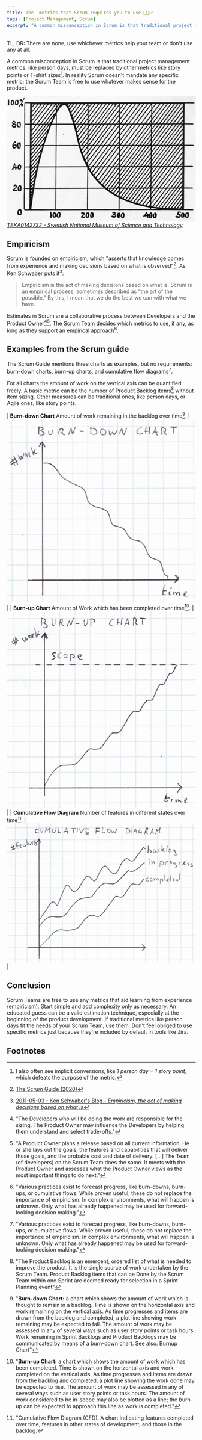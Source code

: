 ```yaml
---
title: The  metrics that Scrum requires you to use 🧑‍💻📈
tags: [Project Management, Scrum]
excerpt: "A common misconception in Scrum is that traditional project management metrics, like person days, must be replaced by other metrics like story points or T-shirt sizes. In reality Scrum doesn't mandate any specific metric; the Scrum Team is free to use whatever makes sense for the product."
---
```


TL, DR: There are none, use whichever metrics help your team or don't use any at all.

A common misconception in Scrum is that traditional project management metrics, like person days, must be replaced by other metrics like story points or T-shirt sizes[^metric-conversion].
In reality Scrum doesn't mandate any specific metric; the Scrum Team is free to use whatever makes sense for the product.

[^metric-conversion]: I also often see implicit conversions, like *1 person day = 1 story point*, which defeats the purpose of the metric.

![](/assets/2025/scrum-metrics/intro-picture.jpg)
*[TEKA0142732 - Swedish National Museum of Science and Technology](https://digitaltmuseum.se/021016318721/skioptikonbild-fran-institutionen-for-fotografi-vid-kungliga-tekniska-hogskolan)*

## Empiricism
Scrum is founded on empiricism, which "asserts that knowledge comes from experience and making decisions based on what is observed"[^scrum-guide].
As Ken Schwaber puts it[^ken-empiricism]:
> Empiricism is the act of making decisions based on what is. Scrum is an empirical process, sometimes described as “the art of the possible.” By this, I mean that we do the best we can with what we have.

Estimates in Scrum are a collaborative process between Developers and the Product Owner[^scrum-guide-developers-estimate][^ken-estimate-process].
The Scrum Team decides which metrics to use, if any, as long as they support an empirical approach[^scrum-guide-forecast].

[^scrum-guide-forecast]: "Various practices exist to forecast progress, like burn-downs, burn-ups, or cumulative flows. While proven useful, these do not replace the importance of empiricism. In complex environments, what will happen is unknown. Only what has already happened may be used for forward-looking decision making."[^scrum-guide]

[^scrum-guide-developers-estimate]:  "The Developers who will be doing the work are responsible for the sizing. The Product Owner may influence the Developers by helping them understand and select trade-offs."[^scrum-guide]

[^ken-estimate-process]: "A Product Owner plans a release based on all current information. He or she lays out the goals, the features and capabilities that will deliver those goals, and the probable cost and date of delivery. [...] The Team (of developers) on the Scrum Team does the same. It meets with the Product Owner and assesses what the Product Owner views as the most important things to do next."[^ken-empiricism]

## Examples from the Scrum guide
The Scrum Guide mentions three charts as examples, but no requirements: burn-down charts, burn-up charts, and cumulative flow diagrams[^scrum-guide-forecast].

For all charts the amount of work on the vertical axis can be quantified freely.
A basic metric can be the number of Product Backlog items[^scrum-guide-pbi] without item sizing.
Other measures can be traditional ones, like person days, or Agile ones, like story points.

[^scrum-guide-pbi]: "The Product Backlog is an emergent, ordered list of what is needed to improve the product. It is the single source of work undertaken by the Scrum Team. Product Backlog items that can be Done by the Scrum Team within one Sprint are deemed ready for selection in a Sprint Planning event"[^scrum-guide]


| **Burn-down Chart** Amount of work remaining in the backlog over time[^burn-down-chart-definition]. | ![](/assets/2025/scrum-metrics/burn-down-chart.jpg) |
| **Burn-up Chart** Amount of Work which has been completed over time[^burn-up-chart-definition].     | ![](/assets/2025/scrum-metrics/burn-up-chart.jpg)   |
| **Cumulative Flow Diagram** Number of features in different states over time[^cfd-definition].      | ![](/assets/2025/scrum-metrics/cfd-diagram.jpg)     |

[^burn-down-chart-definition]: "**Burn-down Chart:** a chart which shows the amount of work which is thought to remain in a backlog. Time is shown on the horizontal axis and work remaining on the vertical axis. As time progresses and items are drawn from the backlog and completed, a plot line showing work remaining may be expected to fall. The amount of work may be assessed in any of several ways such as user story points or task hours. Work remaining in Sprint Backlogs and Product Backlogs may be communicated by means of a burn-down chart. See also: Burnup Chart"[^scrum-glossary]
[^burn-up-chart-definition]: "**Burn-up Chart:** a chart which shows the amount of work which has been completed. Time is shown on the horizontal axis and work completed on the vertical axis. As time progresses and items are drawn from the backlog and completed, a plot line showing the work done may be expected to rise. The amount of work may be assessed in any of several ways such as user story points or task hours. The amount of work considered to be in-scope may also be plotted as a line; the burn-up can be expected to approach this line as work is completed."[^scrum-glossary]
[^cfd-definition]: "Cumulative Flow Diagram (CFD). A chart indicating features completed over time, features in other states of development, and those in the backlog.[^pmbok-guide]

## Conclusion
Scrum Teams are free to use any metrics that aid learning from experience (empiricism).
Start simple and add complexity only as necessary.
An educated guess can be a valid estimation technique, especially at the beginning of the product development.
If traditional metrics like person days fit the needs of your Scrum Team, use them.
Don't feel obliged to use specific metrics just because they're included by default in tools like Jira.

## Footnotes

[^scrum-guide]:[The Scrum Guide (2020)](https://scrumguides.org/scrum-guide.html)
[^ken-empiricism]: [2011-05-03 - Ken Schwaber's Blog - *Empiricism, the act of making decisions based on what is*](https://kenschwaber.wordpress.com/2011/05/03/empiricism-the-act-of-making-decisions-based-on-what-is/) 
[^scrum-glossary]: [Scrum.org - Scrum Glossary](https://www.scrum.org/resources/scrum-glossary)
[^pmbok-guide]: Project Management Institute (2021) - A guide to the project management body of knowledge (PMBOK® guide) (7th ed.)
